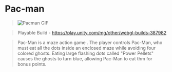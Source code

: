 # Pac-man 
>![Pacman GIF](https://github.com/Sushant262/Pacman/assets/141551971/0377594c-c92c-46ff-a7a1-09049bc28aa3)

>Playable Build - https://play.unity.com/mg/other/webgl-builds-387982

> Pac-Man is a maze action game . The player controls Pac-Man, who must eat all the dots inside an enclosed maze while avoiding four colored ghosts. Eating large flashing dots called "Power Pellets" causes the ghosts to turn blue, allowing Pac-Man to eat thm for bonus points.
